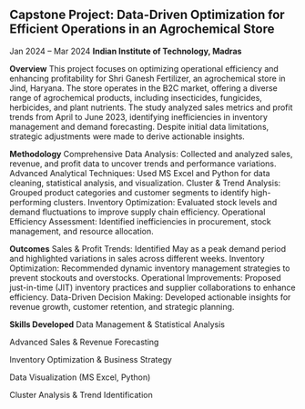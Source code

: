 ## Capstone Project: Data-Driven Optimization for Efficient Operations in an Agrochemical Store
Jan 2024 – Mar 2024
**Indian Institute of Technology, Madras**

**Overview**
This project focuses on optimizing operational efficiency and enhancing profitability for Shri Ganesh Fertilizer, an agrochemical store in Jind, Haryana. The store operates in the B2C market, offering a diverse range of agrochemical products, including insecticides, fungicides, herbicides, and plant nutrients. The study analyzed sales metrics and profit trends from April to June 2023, identifying inefficiencies in inventory management and demand forecasting. Despite initial data limitations, strategic adjustments were made to derive actionable insights.

**Methodology**
Comprehensive Data Analysis: Collected and analyzed sales, revenue, and profit data to uncover trends and performance variations.
Advanced Analytical Techniques: Used MS Excel and Python for data cleaning, statistical analysis, and visualization.
Cluster & Trend Analysis: Grouped product categories and customer segments to identify high-performing clusters.
Inventory Optimization: Evaluated stock levels and demand fluctuations to improve supply chain efficiency.
Operational Efficiency Assessment: Identified inefficiencies in procurement, stock management, and resource allocation.


**Outcomes**
Sales & Profit Trends: Identified May as a peak demand period and highlighted variations in sales across different weeks.
Inventory Optimization: Recommended dynamic inventory management strategies to prevent stockouts and overstocks.
Operational Improvements: Proposed just-in-time (JIT) inventory practices and supplier collaborations to enhance efficiency.
Data-Driven Decision Making: Developed actionable insights for revenue growth, customer retention, and strategic planning.


**Skills Developed**
Data Management & Statistical Analysis

Advanced Sales & Revenue Forecasting


Inventory Optimization & Business Strategy


Data Visualization (MS Excel, Python)


Cluster Analysis & Trend Identification








